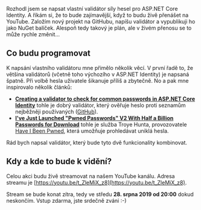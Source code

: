 <!-- dcterms:title = Live coding: Vlastní password validátor v ASP.NET Core Identity -->
<!-- dcterms:abstract = Rozhodl jsem se napsat vlastní validátor síly hesel pro ASP.NET Core Identity. A říkám si, že to bude zajímavější, když to budu živě přenášet na YouTube. Založím nový projekt na GitHubu, napíšu validátor a vypublikuji ho jako NuGet balíček. Alespoň tedy takový je plán, ale v živém přenosu se to může rychle změnit... -->
<!-- dcterms:creator = Michal Altair Valášek -->
<!-- x4w:pictureUrl = /perex-pictures/logo-youtube.svg -->
<!-- x4w:pictureWidth = 150 -->
<!-- x4w:pictureHeight = 150 -->
<!-- x4w:coverUrl = /cover-pictures/20190827-live-coding.jpg -->
<!-- x4w:category = Bezpečnost -->
<!-- x4w:category = IT -->
<!-- dcterms:date = 2019-08-27 -->

Rozhodl jsem se napsat vlastní validátor síly hesel pro ASP.NET Core Identity. A říkám si, že to bude zajímavější, když to budu živě přenášet na YouTube. Založím nový projekt na GitHubu, napíšu validátor a vypublikuji ho jako NuGet balíček. Alespoň tedy takový je plán, ale v živém přenosu se to může rychle změnit...

## Co budu programovat

K napsání vlastního validátoru mne přimělo několik věcí. V první řadě to, že většina validátorů (včetně toho výchozího v ASP.NET Identity) je napsaná špatně. Při volbě hesla uživatele šikanuje příliš a zbytečně. No a pak mne inspirovalo několik článků:

* **[Creating a validator to check for common passwords in ASP.NET Core Identity](https://andrewlock.net/creating-a-validator-to-check-for-common-passwords-in-asp-net-core-identity/)** tohle je dobrý validátor, který ověřuje heslo proti seznamům nejběžněji používaných ([GitHub](https://github.com/andrewlock/CommonPasswordsValidator/tree/master/src/CommonPasswordsValidator/PasswordLists)).
* **[I've Just Launched "Pwned Passwords" V2 With Half a Billion Passwords for Download](https://www.troyhunt.com/ive-just-launched-pwned-passwords-version-2/#cloudflareprivacyandkanonymity)** tohle je služba Troye Hunta, provozovatele [Have I Been Pwned](https://haveibeenpwned.com/), která umožňuje prohledávat uniklá hesla.

Rád bych napsal validátor, který bude tyto dvě funkcionality kombinovat.

## Kdy a kde to bude k vidění?

Celou akci budu živě streamovat na našem YouTube kanálu. Adresa streamu je [https://youtu.be/t_ZleMiX_z8](https://youtu.be/t_ZleMiX_z8).

Stream se bude konat zítra, tedy ve středu **28. srpna 2019 od 20:00** dokud neskončím. Vstup zdarma, jste srdečně zváni :-)
